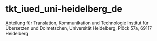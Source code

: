 # tkt_iued_uni-heidelberg_de
Abteilung für Translation, Kommunikation und Technologie Institut für Übersetzen und Dolmetschen, Universität Heidelberg, Plöck 57a, 69117 Heidelberg
